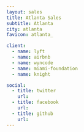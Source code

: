 ```yaml
---
layout: sales
title: Atlanta Sales
subtitle: Atlanta
city: atlanta
favicon: atlanta_

client:
  - name: lyft
  - name: airbnb
  - name: wyncode
  - name: miami-foundation
  - name: knight

social:
  - title: twitter
    url: 
  - title: facebook
    url: 
  - title: github
    url: 
---
```

